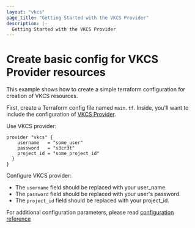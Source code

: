 ```yaml
---
layout: "vkcs"
page_title: "Getting Started with the VKCS Provider"
description: |-
  Getting Started with the VKCS Provider
---
```


# Create basic config for VKCS Provider resources

This example shows how to create a simple terraform configuration for creation of VKCS resources.

First, create a Terraform config file named `main.tf`. Inside, you'll want to include the configuration of
[VKCS Provider](https://registry.terraform.io/providers/vk-cs/vkcs/latest/docs).

Use VKCS provider:

```hcl
provider "vkcs" {
    username   = "some_user"
    password   = "s3cr3t"
    project_id = "some_project_id"
  }
}
```

Configure VKCS provider:

* The `username` field should be replaced with your user_name.
* The `password` field should be replaced with your user's password.
* The `project_id` field should be replaced with your project_id.

For additional configuration parameters, please read [configuration reference](https://registry.terraform.io/providers/vk-cs/vkcs/latest/docs#configuration-reference)
